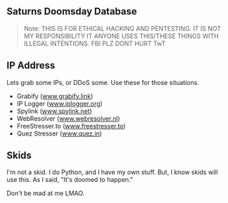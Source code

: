 ## Saturns Doomsday Database
> Note: THIS IS FOR ETHICAL HACKING AND PENTESTING. IT IS NOT MY RESPONSIBILITY IT ANYONE USES THIS/THESE THINGS WITH ILLEGAL INTENTIONS. FBI PLZ DONT HURT TwT
## IP Address
Lets grab some IPs, or DDoS some. Use these for those situations.

- Grabify (www.grabify.link)
- IP Logger (www.iplogger.org)
- Spylink (www.spylink.net)
- WebResolver (www.webresolver.nl)
- FreeStresser.to (www.freestresser.to)
- Quez Stresser (www.quez.in)

## Skids
I'm not a skid. I do Python, and I have my own stuff. But, I know skids will use this. As I said, "It's doomed to happen."

Don't be mad at me LMAO.
